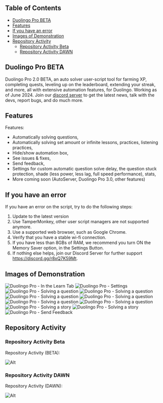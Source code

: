 ## Table of Contents
- [Duolingo Pro BETA](#duolingo-pro-beta)
- [Features](#features)
- [If you have an error](#if-you-have-an-error)
- [Images of Demonstration](#images-of-demonstration)
- [Repository Activity](#repository-activity)
  - [Repository Activity Beta](#repository-activity-beta)
  - [Repository Activity DAWN](#repository-activity-dawn)

## Duolingo Pro BETA
Duolingo Pro 2.0 BETA, an auto solver user-script tool for farming XP, completing quests, leveling up on the leaderboard, extending your streak, and more, all with extensive automation features, for Duolingo. 
Working as of June 2024. 
Join our [discord server](https://discord.gg/r8xQ7K59Mt) to get the latest news, talk with the devs, report bugs, and do much more.

## Features
Features:
- Automatically solving questions,
- Automatically solving set amount or infinite lessons, practices, listening practices,
- Hide/show automation box,
- See issues & fixes,
- Send feedback,
- Settings for custom automatic question solve delay, the question stuck protection, shade (less power, less lag, full speed performance), stats,
- More coming soon (AutoServer, Duolingo Pro 3.0, other features)

## If you have an error
If you have an error on the script, try to do the following steps:
1) Update to the latest version
2) Use TamperMonkey, other user script managers are not supported anymore.
3) Use a supported web browser, such as Google Chrome.
4) Verify that you have a stable wi-fi connection.
5) If you have less than 8GBs of RAM, we recommend you turn ON the Memory Saver option, in the Settings Button.
6) If nothing else helps, join our Discord Server for further support https://discord.gg/r8xQ7K59Mt.


## Images of Demonstration
![Duolingo Pro - In the Learn Tab](./assets/readme/example1.jpeg)
![Duolingo Pro - Settings](./assets/readme/example10.jpeg)
![Duolingo Pro - Solving a question](./assets/readme/example2.jpeg)
![Duolingo Pro - Solving a question](./assets/readme/example3.jpeg)
![Duolingo Pro - Solving a question](./assets/readme/example4.jpeg)
![Duolingo Pro - Solving a question](./assets/readme/example5.jpeg)
![Duolingo Pro - Solving a question](./assets/readme/example6.jpeg)
![Duolingo Pro - Solving a question](./assets/readme/example7.jpeg)
![Duolingo Pro - Solving a story](./assets/readme/example8.jpeg)
![Duolingo Pro - Solving a story](./assets/readme/example9.jpeg)
![Duolingo Pro - Send Feedback](./assets/readme/example11.jpeg)

## Repository Activity

### Repository Activity Beta
Repository Activity (BETA):

![Alt](https://repobeats.axiom.co/api/embed/18df6f0efd89438636279250bade347d1deb8055.svg "Repobeats analytics image")

### Repository Activity DAWN
Repository Activity (DAWN):

![Alt](https://repobeats.axiom.co/api/embed/4c2dc0aef3008be1782e983680a0b2234f991e2f.svg "Repobeats analytics image")
